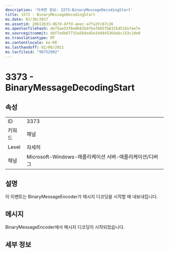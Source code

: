 ```yaml
---
description: '자세한 정보: 3373-BinaryMessageDecodingStart'
title: 3373 - BinaryMessageDecodingStart
ms.date: 03/30/2017
ms.assetid: 20b13b33-d67d-47fd-aeec-a7fa3fc87c26
ms.openlocfilehash: de75ae53f8e0b82b4f6af665fb8325d518a7ee7e
ms.sourcegitcommit: ddf7edb67715a5b9a45e3dd44536dabc153c1de0
ms.translationtype: MT
ms.contentlocale: ko-KR
ms.lasthandoff: 02/06/2021
ms.locfileid: "99752992"
---
```

# <a name="3373---binarymessagedecodingstart"></a>3373 - BinaryMessageDecodingStart

## <a name="properties"></a>속성  
  
|||  
|-|-|  
|ID|3373|  
|키워드|채널|  
|Level|자세히|  
|채널|Microsoft-Windows-애플리케이션 서버-애플리케이션/디버그|  
  
## <a name="description"></a>설명  

 이 이벤트는 BinaryMessageEncoder가 메시지 디코딩을 시작할 때 내보내집니다.  
  
## <a name="message"></a>메시지  

 BinaryMessageEncoder에서 메시지 디코딩이 시작되었습니다.  
  
## <a name="details"></a>세부 정보
